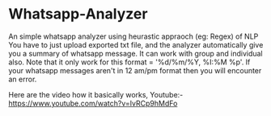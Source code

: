 # Whatsapp-Analyzer
An simple whatsapp analyzer using heurastic appraoch (eg: Regex) of NLP You have to just upload exported txt file, and the analyzer automatically give you a summary of whatsapp message. It can work with group and individual also. Note that it  only work for this format = '%d/%m/%Y, %I:%M %p'. If your whatsapp messages aren't in 12 am/pm format then you will encounter an error.

Here are the video how it basically works, Youtube:- https://www.youtube.com/watch?v=IvRCp9hMdFo
